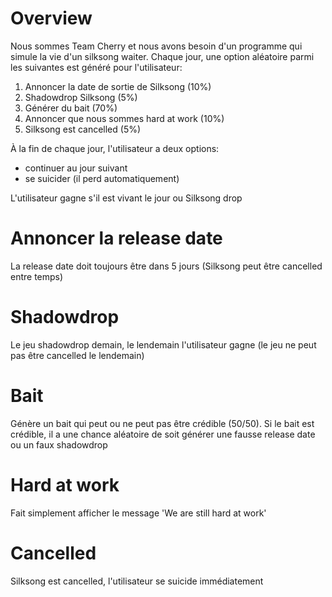 # Overview

Nous sommes Team Cherry et nous avons besoin d'un programme qui simule la vie d'un silksong waiter.
Chaque jour, une option aléatoire parmi les suivantes est généré pour l'utilisateur:
1. Annoncer la date de sortie de Silksong (10%)
2. Shadowdrop Silksong (5%)
3. Générer du bait (70%)
4. Annoncer que nous sommes hard at work (10%)
5. Silksong est cancelled (5%)

À la fin de chaque jour, l'utilisateur a deux options:
- continuer au jour suivant
- se suicider (il perd automatiquement)

L'utilisateur gagne s'il est vivant le jour ou Silksong drop

# Annoncer la release date
La release date doit toujours être dans 5 jours (Silksong peut être cancelled entre temps)

# Shadowdrop
Le jeu shadowdrop demain, le lendemain l'utilisateur gagne (le jeu ne peut pas être cancelled le lendemain)

# Bait
Génère un bait qui peut ou ne peut pas être crédible (50/50). Si le bait est crédible, il a une chance aléatoire de soit
générer une fausse release date ou un faux shadowdrop

# Hard at work
Fait simplement afficher le message 'We are still hard at work'

# Cancelled
Silksong est cancelled, l'utilisateur se suicide immédiatement